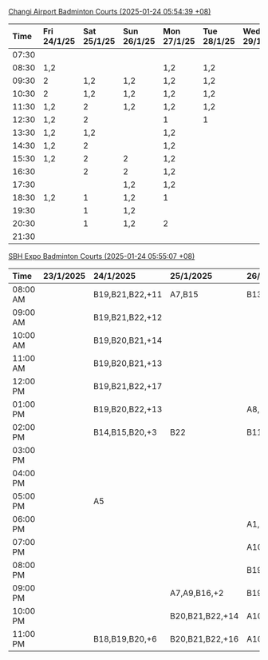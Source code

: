 [Changi Airport Badminton Courts (2025-01-24 05:54:39 +08)](https://www.carc.org.sg/FacilityBooking.aspx)

| Time   | Fri 24/1/25   | Sat 25/1/25   | Sun 26/1/25   | Mon 27/1/25   | Tue 28/1/25   | Wed 29/1/25   | Thu 30/1/25   |
|:-------|:--------------|:--------------|:--------------|:--------------|:--------------|:--------------|:--------------|
| 07:30  |               |               |               |               |               |               |               |
| 08:30  | 1,2           |               |               | 1,2           | 1,2           |               |               |
| 09:30  | 2             | 1,2           | 1,2           | 1,2           | 1,2           |               |               |
| 10:30  | 2             | 1,2           | 1,2           | 1,2           | 1,2           |               |               |
| 11:30  | 1,2           | 2             | 1,2           | 1,2           | 1,2           |               |               |
| 12:30  | 1,2           | 2             |               | 1             | 1             |               |               |
| 13:30  | 1,2           | 1,2           |               | 1,2           |               |               |               |
| 14:30  | 1,2           | 2             |               | 1,2           |               |               |               |
| 15:30  | 1,2           | 2             | 2             | 1,2           |               |               |               |
| 16:30  |               | 2             | 2             | 1,2           |               |               |               |
| 17:30  |               |               | 1,2           | 1,2           |               |               |               |
| 18:30  | 1,2           | 1             | 1,2           | 1             |               |               |               |
| 19:30  |               | 1             | 1,2           |               |               |               |               |
| 20:30  |               | 1             | 1,2           | 2             |               |               |               |
| 21:30  |               |               |               |               |               |               |               |

[SBH Expo Badminton Courts (2025-01-24 05:55:07 +08)](https://singaporebadmintonhall.getomnify.com/widgets/O3MRKGBH359GA55KHMG1RD)

| Time     | 23/1/2025   | 24/1/2025       | 25/1/2025       | 26/1/2025       | 27/1/2025       | 28/1/2025   | 29/1/2025   |
|:---------|:------------|:----------------|:----------------|:----------------|:----------------|:------------|:------------|
| 08:00 AM |             | B19,B21,B22,+11 | A7,B15          | B13,B14,B18,+6  | B19,B21,B22,+14 |             |             |
| 09:00 AM |             | B19,B21,B22,+12 |                 |                 | B19,B21,B22,+14 |             |             |
| 10:00 AM |             | B19,B20,B21,+14 |                 |                 | B19,B21,B22,+15 |             |             |
| 11:00 AM |             | B19,B20,B21,+13 |                 |                 | B19,B21,B22,+14 |             |             |
| 12:00 PM |             | B19,B21,B22,+17 |                 |                 | B19,B21,B22,+13 |             |             |
| 01:00 PM |             | B19,B20,B22,+13 |                 | A8,A9,B22       | B19,B21,B22,+16 |             |             |
| 02:00 PM |             | B14,B15,B20,+3  | B22             | B11             | B19,B21,B22,+15 |             |             |
| 03:00 PM |             |                 |                 |                 | A1,B11          |             |             |
| 04:00 PM |             |                 |                 |                 | B11             |             |             |
| 05:00 PM |             | A5              |                 |                 | B12,B13,B14     |             |             |
| 06:00 PM |             |                 |                 | A1,A5,A7        | B12,B13,B14,+8  |             |             |
| 07:00 PM |             |                 |                 | A10,A8,B14,+5   | B13,B14,B15,+9  |             |             |
| 08:00 PM |             |                 |                 | B19,B20,B21,+12 |                 |             |             |
| 09:00 PM |             |                 | A7,A9,B16,+2    | B19,B20,B21,+15 | A6,A8,A9        |             |             |
| 10:00 PM |             |                 | B20,B21,B22,+14 | A10,A8,A9,+7    | A10,A8,A9,+7    |             |             |
| 11:00 PM |             | B18,B19,B20,+6  | B20,B21,B22,+16 | A10,A8,A9,+7    | A10,A8,A9,+7    |             |             |
